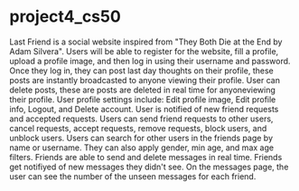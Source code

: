 # project4_cs50

Last Friend is a social website inspired from "They Both Die at the End by Adam Silvera".
Users will be able to register for the website, fill a profile, upload a profile image, and then log in using their username and password. 
Once they log in, they can post last day thoughts on their profile, these posts are instantly broadcasted to anyone viewing their profile. 
User can delete posts, these are posts are deleted in real time for anyoneviewing their profile.
User profile settings include: Edit profile image, Edit profile info, Logout, and Delete account.
User is notified of new friend requests and accepted requests.
Users can send friend requests to other users, cancel requests, accept requests, remove requests, block users, and unblock users.
Users can search for other users in the friends page by name or username. They can also apply gender, min age, and max age filters.
Friends are able to send and delete messages in real time.
Friends get notifiyed of new messages they didn't see. On the messages page, the user can see the number of the unseen messages for each friend.